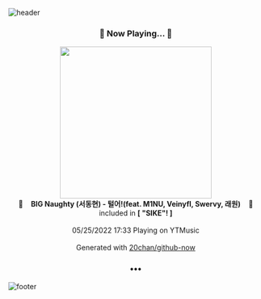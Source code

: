 ![header](https://capsule-render.vercel.app/api?type=wave&height=170&section=header&text=Hi.%20I'm%20SHIFT&fontColor=090707&fontAlignX=45&fontAlignY=65&fontSize=100)

<h3 align="center">🎵 Now Playing... 🎵</h3>
<p align="center">
  <a href="https://music.youtube.com/watch?v=GpygQthc4j4">
    <img width="300" src="https://lh3.googleusercontent.com/geEf-kwwDfJ5HYk58wr3QMGhKBHh_KSONk6xH_y0ZWlmn6riI3b_6oALR2Jb94MHHesuU3Asc8gZvTB_EA">
  </a>
  <br>
  🎵&nbsp&nbsp&nbsp <b>BIG Naughty (서동현) - 털어!(feat. M1NU, Veinyfl, Swervy, 래원)</b> &nbsp&nbsp&nbsp🎵
  <br>
  included in <b>[ "SIKE"! ]</b>
  
  <br />
  <br />
  05/25/2022 17:33 Playing on YTMusic
  <br />
  <br />
  Generated with <a href="https://github.com/20chan/github-now">20chan/github-now</a>
</p>

<h3 align="center">•••</h3>

![footer](https://capsule-render.vercel.app/api?type=wave&height=150&section=footer)
